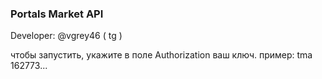 ### Portals Market API
Developer: @vgrey46 ( tg )

чтобы запустить, укажите в поле Authorization ваш ключ.
пример: tma 162773...
